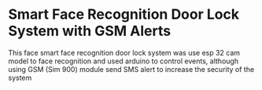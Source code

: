 # Smart Face Recognition Door Lock System with GSM Alerts
 This face smart face recognition door lock system was use esp 32 cam model to face recognition and used arduino to control events, although using GSM (Sim 900) module send SMS alert to increase the security of the system
